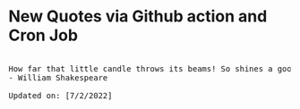 # New Quotes via Github action and Cron Job

<pre>
<!-- #quote -->
How far that little candle throws its beams! So shines a good deed in a naughty world.
- William Shakespeare

Updated on: [7/2/2022]
<!-- #quoteEnd -->
</pre>
